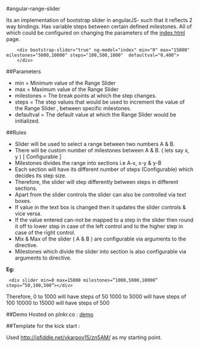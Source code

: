 #angular-range-slider

Its an implementation of bootstrap slider in angularJS- such that it reflects 2 way bindings. Has variable steps between certain defined milestones. All of which could be configured on changing the parameters of the [index.html](http://github.com/li8/angular-range-slider/blob/master/index.html) page.


```
    <div bootstrap-slider="true" ng-model="index" min="0" max="15000" milestones="5000,10000" steps="100,500,1000"  defaultval="0,400">
    </div>

```

##Parameters

* min = Minimum value of the Range Slider
* max = Maximum value of the Range Slider
* milestones = The break points at which the step changes.
* steps = The step values that would be used to increment the value of the Range Slider , between specific milestones.
* defaultval = The default value at which the Range Slider would  be initialized.

##Rules

* Slider will be used to select a range between two numbers A & B.
* There will be custom number of milestones between A & B. ( lets say x, y ) [ Configurable ]
* Milestones divides the range into sections i.e A-x, x-y & y-B
* Each section will have its different number of steps (Configurable) which decides its step size.
* Therefore, the slider will step differently between steps in different sections.
* Apart from the slider controls the slider can also be controlled via text boxes.
* If value in the text box is changed then it updates the slider controls & vice versa.
* If the value entered can-not be mapped to a step in the slider then round it off to lower step in case of the left control and to the higher step in case of the right control.
* Mix & Max of the slider ( A & B ) are configurable via arguments to the directive.
* Milestones which divide the slider into section is also configurable via arguments to directive.

**Eg:**
```
 <div slider min=0 max=15000 milestones=”1000,5000,10000” steps=”50,100,500”></div>

```
Therefore,
0 to 1000  will have steps of 50
1000 to 5000 will have steps of 100
10000 to 15000 will have steps of 500


##Demo
Hosted on plnkr.co : [demo](http://embed.plnkr.co/f5XTN3nJufS1YsEj1dev/preview)


##Template for the kick start :

Used http://jsfiddle.net/vkarpov15/zn5AM/ as my starting point.


